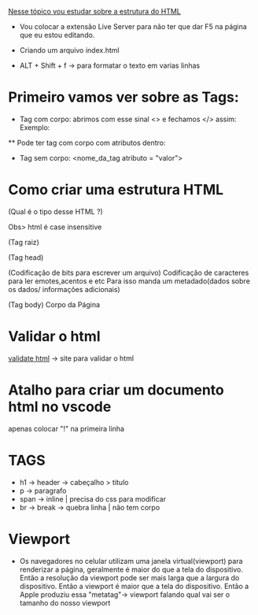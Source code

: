 [Nesse tópico vou estudar sobre a estrutura do HTML]()

* Vou colocar a extensão Live Server para não ter que dar F5 na página que eu estou editando. 

* Criando um arquivo index.html

* ALT + Shift + f -> para formatar o texto em varias linhas 

# Primeiro vamos ver sobre as Tags:

- Tag com corpo:
abrimos com esse sinal <> e fechamos </> assim:
Exemplo:
<head>
    <outra_tag>
    <tag_sem_corpo>
    </outra_tag>
</head>

** Pode ter tag com corpo com atributos dentro:
<head atributo = "valor" >

</head>

- Tag sem corpo:
<nome_da_tag atributo = "valor">


# Como criar uma estrutura HTML

(Qual é o tipo desse HTML ?)
<!doctype html>
Obs> html é case insensitive

(Tag raiz)
<html>

</html>

(Tag head)
<head>
    <title>Nome_na_aba_site</title>
</head>

(Codificação de bits para escrever um arquivo)
Codificação de caracteres para ler emotes,acentos e etc
Para isso manda um metadado(dados sobre os dados/ informações adicionais)
<meta charset="" >

(Tag body)
Corpo da Página
<body>
</body>

# Validar o html

[validate html](https://validator.w3.org/) -> site para validar o html

# Atalho para criar um documento html no vscode

apenas colocar "!" na primeira linha

# TAGS

* h1 -> header -> cabeçalho > titulo
* p -> paragrafo 
* span -> inline | precisa do css para modificar
* br -> break -> quebra linha | não tem corpo


# Viewport 

* Os navegadores no celular utilizam uma janela virtual(viewport) para renderizar a página, geralmente é maior do que a tela do dispositivo. Então a resolução da viewport pode ser mais larga que a largura do dispositivo. Então a viewport é maior que a tela do dispositivo. Então a Apple produziu essa "metatag"-> viewport falando qual vai ser o tamanho do nosso viewport 


